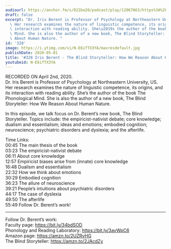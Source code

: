 ```yaml
---
audiourl: https://anchor.fm/s/822ba20/podcast/play/12067663/https%3A%2F%2Fd3ctxlq1ktw2nl.cloudfront.net%2Fproduction%2F2020-3-6%2F62149378-44100-2-9028e79e266fe.m4a
draft: false
excerpt: "Dr. Iris Berent is Professor of Psychology at Northeastern University, US.\
  \ Her research examines the nature of linguistic competence, its origins, and its\
  \ interaction with reading ability. She\u2019s the author of the book The Phonological\
  \ Mind. She is also the author of a new book, The Blind Storyteller: How We Reason\
  \ About Human Nature. "
id: '328'
image: https://i.ytimg.com/vi/N-E6ifTX3YA/maxresdefault.jpg
publishDate: 2020-05-01
title: '#328 Iris Berent - The Blind Storyteller: How We Reason About Human Nature'
youtubeid: N-E6ifTX3YA
---
```

<div class="timelinks">

RECORDED ON April 2nd, 2020.  
Dr. Iris Berent is Professor of Psychology at Northeastern University, US. Her research examines the nature of linguistic competence, its origins, and its interaction with reading ability. She’s the author of the book The Phonological Mind. She is also the author of a new book, The Blind Storyteller: How We Reason About Human Nature. 

In this episode, we talk focus on Dr. Berent’s new book, The Blind Storyteller. Topics include: the empiricist-nativist debate; core knowledge; dualism and essentialism; ideas and emotions; embodied cognition; neuroscience; psychiatric disorders and dyslexia; and the afterlife.

Time Links:  
<time>00:45</time> The main thesis of the book  
<time>03:23</time> The empiricist-nativist debate  
<time>06:11</time> About core knowledge  
<time>12:57</time> Empiricist biases arise from (innate) core knowledge  
<time>16:48</time> Dualism and essentialism  
<time>22:32</time> How we think about emotions  
<time>30:29</time> Embodied cognition  
<time>36:23</time> The allure of neuroscience  
<time>39:21</time> People’s intuitions about psychiatric disorders  
<time>44:17</time> The case of dyslexia  
<time>49:50</time> The afterlife  
<time>55:49</time> Follow Dr. Berent’s work!

---

Follow Dr. Berent’s work:  
Faculty page: https://bit.ly/34bdSOD  
Phonology and Reading Laboratory: https://bit.ly/3ayWpC6  
Amazon page: https://amzn.to/2UZRvHG  
The Blind Storyteller: https://amzn.to/2JAcdZy
</div>

